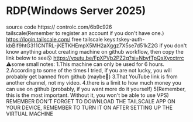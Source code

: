 # RDP(Windows Server 2025)
source code https:// controlc.com/6b9c926        
          tailscale(Remember to register an account if you don't have one.) https://login.tailscale.com/
          free tailscale keys:tskey-auth-kbBif9htG311CNTRL-jKETKHEmpX5MH2aXggz7X5se7d51kZ2G
  if you don't know anything about creating machine on github workflow, then copy the link below to see😗
  https://youtu.be/FpXPVb2PZ2g?si=NbyfTpQsXycctrrc
  ⚠️some small notes:
  1.This machine can only be used for 6 hours.
  2.According to some of the times I tried, if you are not lucky, you will probably get banned from github (maybe🥲)
  3.That YouTube link is from another channel, not my video.
  4.there is a limit to how much money you can use on github (probably, if you want more do it yourself)
  5(Remember, this is the most important. Without it, you won't be able to use VPS)
  REMEMBER DON'T FORGET TO DOWNLOAD THE TAILSCALE APP ON YOUR DEVICE, REMEMBER TO TURN IT ON AFTER SETTING UP THE VIRTUAL MACHINE
